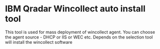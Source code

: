 # IBM Qradar Wincollect auto install tool
This tool is used for mass deployment of wincollect agent. 
You can choose the agent source - DHCP or IIS or WEC etc.
Depends on the selection tool will install the wincollect software
